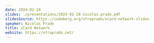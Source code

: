 ```yaml
---
date: 2024-02-28
slides: ./presentations/2024-02-28-nicolas-prado.pdf
slidesSource: https://codeberg.org/nfraprado/vcard-network-slides
speaker: Nicolas Prado
title: vCard Network
website: https://nfraprado.net/
---
```

